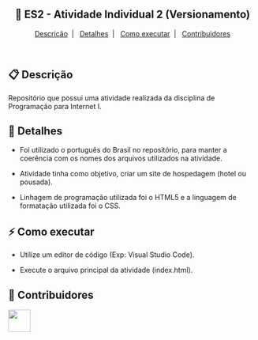 <h2 align="center">
  🚀 ES2 - Atividade Individual 2 (Versionamento)
</h2>

<p align="center">
  <a href="#-descrição">Descrição</a>&nbsp;&nbsp;|&nbsp;&nbsp;
  <a href="#-detalhes">Detalhes</a>&nbsp;&nbsp;|&nbsp;&nbsp;
  <a href="#-como-executar">Como executar</a>&nbsp;&nbsp;|&nbsp;&nbsp;
  <a href="#-contribuidores">Contribuidores</a>
</p>

<br/>

## 📋 Descrição

Repositório que possui uma atividade realizada da disciplina de Programação para Internet I.

## 🤔 Detalhes

- Foi utilizado o português do Brasil no repositório, para manter a coerência com os nomes dos arquivos utilizados na atividade.

- Atividade tinha como objetivo, criar um site de hospedagem (hotel ou pousada).

- Linhagem de programação utilizada foi o HTML5 e a linguagem de formatação utilizada foi o CSS.

## ⚡ Como executar

- Utilize um editor de código (Exp: Visual Studio Code).

- Execute o arquivo principal da atividade (index.html).

## 🤝 Contribuidores

<a href="https://github.com/ricardobotelho"><img src="https://github.com/ricardobotelho.png" width="45" height="45"></a> &nbsp;
